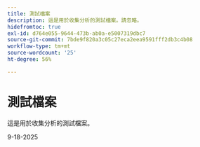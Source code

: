 ```yaml
---
title: 測試檔案
description: 這是用於收集分析的測試檔案。請忽略。
hidefromtoc: true
exl-id: d764e055-9644-473b-ab0a-e5007319dbc7
source-git-commit: 7bde9f820a3c05c27eca2eea9591fff2db3c4b08
workflow-type: tm+mt
source-wordcount: '25'
ht-degree: 56%

---
```


# 測試檔案

這是用於收集分析的測試檔案。

9-18-2025
